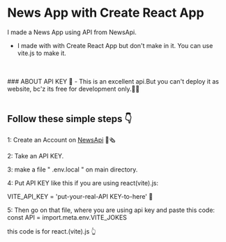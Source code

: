 # News App with Create React App

I made a News App using API from NewsApi. 

- I made with with Create React App but don't make in it. You can use vite.js to make it.
<br>
<br>
### ABOUT API KEY 🔑
- This is an excellent api.But you can't deploy it as website, bc'z its free for development only.🙂🙃   

<br>
<br>

## Follow these simple steps 👇

1: Create an Account on [NewsApi](https://newsapi.org/) 📰🗞

2: Take an API KEY.

3: make a file " .env.local " on main directory.

4: Put API KEY like this if you are using react(vite).js:

VITE_API_KEY = 'put-your-real-API KEY-to-here' 🔑

5: Then go on that file, where you are using api key and paste this code:
const API = import.meta.env.VITE_JOKES

this code is for react.(vite).js 👆